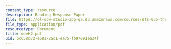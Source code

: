 ```yaml
---
content_type: resource
description: Reading Response Paper
file: https://ol-ocw-studio-app-qa.s3.amazonaws.com/courses/sts-035-the-history-of-computing-spring-2004/5c658d72e5812ac1ea75fb97091ea34f_week2.pdf
file_type: application/pdf
resourcetype: Document
title: week2.pdf
uid: 5c658d72-e581-2ac1-ea75-fb97091ea34f
---
```


